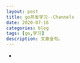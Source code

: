 ```yaml
---
layout: post
title: go并发学习--Channels
date: 2020-07-16
categories: blog
tags: [go,学习]
description: 文章金句。
---
```

* 













